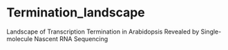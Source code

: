 # Termination_landscape
Landscape of Transcription Termination in Arabidopsis Revealed by Single-molecule Nascent RNA Sequencing
